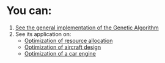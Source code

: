 # You can:

1. [See the general implementation of the Genetic Algorithm](/general_ga_implementation)
2. See its application on:
    - [Optimization of resource allocation](../src/resource_allocation)
    - [Optimization of aircraft design](../src/airplane_design)
    - [Optimization of a car engine](../src/engine_power)
  
